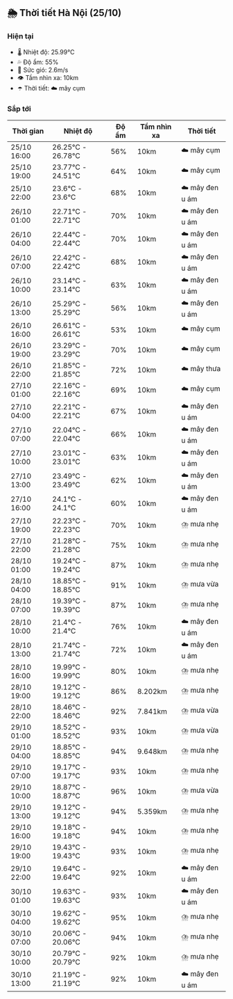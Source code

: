 ## 🌦️ Thời tiết Hà Nội (25/10)

### Hiện tại

- 🌡️ Nhiệt độ: 25.99℃
- 💦 Độ ẩm: 55%
- 💨 Sức gió: 2.6m/s
- 👁️ Tầm nhìn xa: 10km
- ☂️ Thời tiết: ☁️ mây cụm

### Sắp tới

| Thời gian | Nhiệt độ | Độ ẩm | Tầm nhìn xa | Thời tiết |
| --- | --- | --- | --- | --- |
| 25/10 16:00 | 26.25℃ - 26.78℃ | 56% | 10km | ☁️ mây cụm |
| 25/10 19:00 | 23.77℃ - 24.51℃ | 64% | 10km | ☁️ mây cụm |
| 25/10 22:00 | 23.6℃ - 23.6℃ | 68% | 10km | ☁️ mây đen u ám |
| 26/10 01:00 | 22.71℃ - 22.71℃ | 70% | 10km | ☁️ mây đen u ám |
| 26/10 04:00 | 22.44℃ - 22.44℃ | 70% | 10km | ☁️ mây đen u ám |
| 26/10 07:00 | 22.42℃ - 22.42℃ | 68% | 10km | ☁️ mây đen u ám |
| 26/10 10:00 | 23.14℃ - 23.14℃ | 63% | 10km | ☁️ mây đen u ám |
| 26/10 13:00 | 25.29℃ - 25.29℃ | 56% | 10km | ☁️ mây đen u ám |
| 26/10 16:00 | 26.61℃ - 26.61℃ | 53% | 10km | ☁️ mây cụm |
| 26/10 19:00 | 23.29℃ - 23.29℃ | 70% | 10km | ☁️ mây cụm |
| 26/10 22:00 | 21.85℃ - 21.85℃ | 72% | 10km | ☁️ mây thưa |
| 27/10 01:00 | 22.16℃ - 22.16℃ | 69% | 10km | ☁️ mây cụm |
| 27/10 04:00 | 22.21℃ - 22.21℃ | 67% | 10km | ☁️ mây đen u ám |
| 27/10 07:00 | 22.04℃ - 22.04℃ | 66% | 10km | ☁️ mây đen u ám |
| 27/10 10:00 | 23.01℃ - 23.01℃ | 63% | 10km | ☁️ mây đen u ám |
| 27/10 13:00 | 23.49℃ - 23.49℃ | 62% | 10km | ☁️ mây đen u ám |
| 27/10 16:00 | 24.1℃ - 24.1℃ | 60% | 10km | ☁️ mây đen u ám |
| 27/10 19:00 | 22.23℃ - 22.23℃ | 70% | 10km | ⛈️ mưa nhẹ |
| 27/10 22:00 | 21.28℃ - 21.28℃ | 75% | 10km | ⛈️ mưa nhẹ |
| 28/10 01:00 | 19.24℃ - 19.24℃ | 87% | 10km | ⛈️ mưa nhẹ |
| 28/10 04:00 | 18.85℃ - 18.85℃ | 91% | 10km | ⛈️ mưa vừa |
| 28/10 07:00 | 19.39℃ - 19.39℃ | 87% | 10km | ⛈️ mưa nhẹ |
| 28/10 10:00 | 21.4℃ - 21.4℃ | 76% | 10km | ☁️ mây đen u ám |
| 28/10 13:00 | 21.74℃ - 21.74℃ | 72% | 10km | ☁️ mây đen u ám |
| 28/10 16:00 | 19.99℃ - 19.99℃ | 80% | 10km | ⛈️ mưa nhẹ |
| 28/10 19:00 | 19.12℃ - 19.12℃ | 86% | 8.202km | ⛈️ mưa nhẹ |
| 28/10 22:00 | 18.46℃ - 18.46℃ | 92% | 7.841km | ⛈️ mưa vừa |
| 29/10 01:00 | 18.52℃ - 18.52℃ | 93% | 10km | ⛈️ mưa vừa |
| 29/10 04:00 | 18.85℃ - 18.85℃ | 94% | 9.648km | ⛈️ mưa nhẹ |
| 29/10 07:00 | 19.17℃ - 19.17℃ | 93% | 10km | ⛈️ mưa nhẹ |
| 29/10 10:00 | 18.87℃ - 18.87℃ | 96% | 10km | ⛈️ mưa vừa |
| 29/10 13:00 | 19.12℃ - 19.12℃ | 94% | 5.359km | ⛈️ mưa nhẹ |
| 29/10 16:00 | 19.18℃ - 19.18℃ | 94% | 10km | ⛈️ mưa nhẹ |
| 29/10 19:00 | 19.43℃ - 19.43℃ | 93% | 10km | ⛈️ mưa nhẹ |
| 29/10 22:00 | 19.64℃ - 19.64℃ | 92% | 10km | ☁️ mây đen u ám |
| 30/10 01:00 | 19.63℃ - 19.63℃ | 93% | 10km | ☁️ mây đen u ám |
| 30/10 04:00 | 19.62℃ - 19.62℃ | 95% | 10km | ⛈️ mưa nhẹ |
| 30/10 07:00 | 20.06℃ - 20.06℃ | 94% | 10km | ⛈️ mưa nhẹ |
| 30/10 10:00 | 20.79℃ - 20.79℃ | 92% | 10km | ⛈️ mưa nhẹ |
| 30/10 13:00 | 21.19℃ - 21.19℃ | 92% | 10km | ☁️ mây đen u ám |
